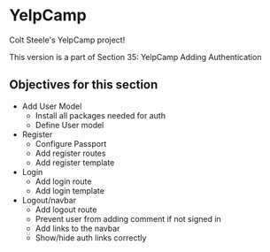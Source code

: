 # YelpCamp
Colt Steele's YelpCamp project!

This version is a part of Section 35: YelpCamp Adding Authentication

## Objectives for this section
- Add User Model
    - Install all packages needed for auth
    - Define User model
- Register
    - Configure Passport
    - Add register routes
    - Add register template
- Login 
    - Add login route
    - Add login template
- Logout/navbar
    - Add logout route
    - Prevent user from adding comment if not signed in 
    - Add links to the navbar
    - Show/hide auth links correctly
